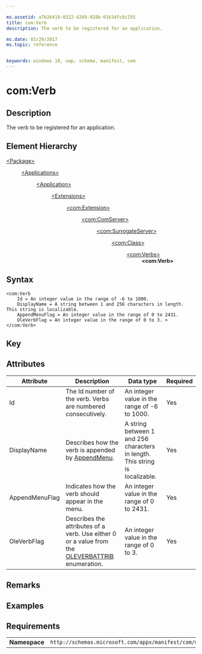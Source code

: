```yaml
---

ms.assetid: a7b26419-0322-4269-928b-01634fc8c255
title: com:Verb
description: The verb to be registered for an application.

ms.date: 03/29/2017
ms.topic: reference


keywords: windows 10, uwp, schema, manifest, com
---
```



# com:Verb

## Description
The verb to be registered for an application.

## Element Hierarchy
<dl>
<dt><a href="element-package.md">&lt;Package&gt;</a></dt>
<dd>
<dl>
<dt><a href="element-applications.md">&lt;Applications&gt;</a></dt>
<dd>
<dl>
<dt><a href="element-application.md">&lt;Application&gt;</a></dt>
<dd>
<dl>
<dt><a href="element-1-extensions.md">&lt;Extensions&gt;</a></dt>
<dd>
<dl>
<dt><a href="element-com-extension.md">&lt;com:Extension&gt;</a></dt>
<dd>
<dl>
<dt><a href="element-com-comserver.md">&lt;com:ComServer&gt;</a></dt>
<dd>
<dl>
<dt><a href="element-com-surrogateserver.md">&lt;com:SurrogateServer&gt;</a></dt>
<dd>
<dl>
<dt><a href="element-com-surrogateserver-class.md">&lt;com:Class&gt;</a></dt>
<dd>
<dl>
<dt><a href="element-com-surrogate-verbs.md">&lt;com:Verbs&gt;</a></dt>
<dd><b>&lt;com:Verb&gt;</b></dd>
</dl>
</dd>
</dl>
</dd>
</dl>
</dd>
</dl>
</dd>
</dl>
</dd>
</dl>
</dd>
</dl>
</dd>
</dl>
</dd>
</dl>


## Syntax
```syntax
<com:Verb
    Id = An integer value in the range of -6 to 1000.
    DisplayName = A string between 1 and 256 characters in length. This string is localizable.
    AppendMenuFlag = An integer value in the range of 0 to 2431.
    OleVerbFlag = An integer value in the range of 0 to 3. >
</com:Verb>
```

## Key

## Attributes 

| Attribute | Description | Data type | Required |
|-----------|-------------|-----------|----------|
| Id | The Id number of the verb. Verbs are numbered consecutively. | An integer value in the range of -6 to 1000. | Yes |
| DisplayName | Describes how the verb is appended by [AppendMenu](/windows/win32/api/winuser/nf-winuser-appendmenua). | A string between 1 and 256 characters in length. This string is localizable. | Yes |
| AppendMenuFlag | Indicates how the verb should appear in the menu. | An integer value in the range of 0 to 2431. | Yes |
| OleVerbFlag | Describes the attributes of a verb. Use either 0 or a value from the [OLEVERBATTRIB](/windows/win32/api/oleidl/ne-oleidl-oleverbattrib) enumeration. | An integer value in the range of 0 to 3. | Yes |

## Remarks

## Examples

## Requirements
|               |                                                             |
|---------------|-------------------------------------------------------------|
| **Namespace** | `http://schemas.microsoft.com/appx/manifest/com/windows10` |